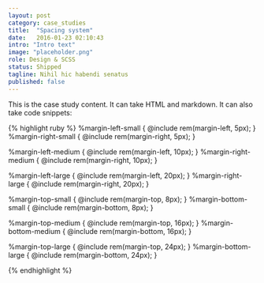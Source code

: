 ```yaml
---
layout: post
category: case_studies
title:  "Spacing system"
date:   2016-01-23 02:10:43
intro: "Intro text"
image: "placeholder.png"
role: Design & SCSS
status: Shipped
tagline: Nihil hic habendi senatus
published: false
---
```

This is the case study content. It can take HTML and markdown.
It can also take code snippets:

{% highlight ruby %}
%margin-left-small {
  @include rem(margin-left, 5px);
}
%margin-right-small {
  @include rem(margin-right, 5px);
}

%margin-left-medium {
  @include rem(margin-left, 10px);
}
%margin-right-medium {
  @include rem(margin-right, 10px);
}

%margin-left-large {
  @include rem(margin-left, 20px);
}
%margin-right-large {
  @include rem(margin-right, 20px);
}

%margin-top-small {
  @include rem(margin-top, 8px);
}
%margin-bottom-small {
  @include rem(margin-bottom, 8px);
}

%margin-top-medium {
  @include rem(margin-top, 16px);
}
%margin-bottom-medium {
  @include rem(margin-bottom, 16px);
}

%margin-top-large {
  @include rem(margin-top, 24px);
}
%margin-bottom-large {
  @include rem(margin-bottom, 24px);
}

{% endhighlight %}
